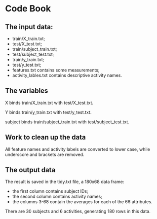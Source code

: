 Code Book
=========

## The input data:

* train/X_train.txt; 
* test/X_test.txt; 
* train/subject_train.txt; 
* test/subject_test.txt;
* train/y_train.txt; 
* test/y_test.txt;
* features.txt contains some measurements;
* activity_lables.txt contains descriptive activity names.

## The variables

X binds train/X_train.txt with test/X_test.txt.

Y binds train/y_train.txt with test/y_test.txt.

subject binds train/subject_train.txt with test/subject_test.txt.

## Work to clean up the data

All feature names and activity labels are converted to lower case, while underscore and brackets are removed.

## The output data 

The result is saved in the tidy.txt file, a 180x68 data frame:
* the first column contains subject IDs;
* the second column contains activity names;
* the columns 3-68 contain the averages for each of the 66 attributes. 
 
There are 30 subjects and 6 activities, generating 180 rows in this data.
